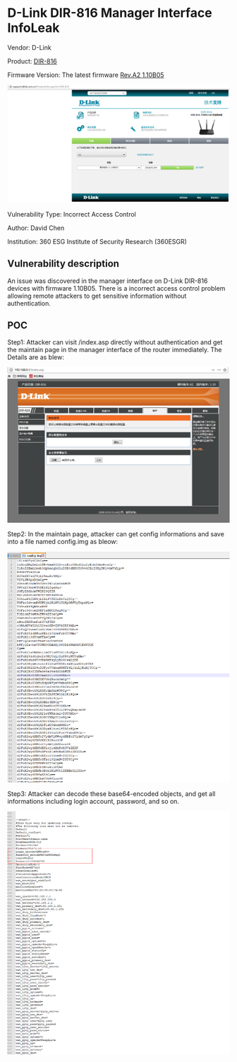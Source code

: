 # D-Link DIR-816 Manager Interface InfoLeak
Vendor: D-Link

Product: [DIR-816](http://support.dlink.com.cn/ProductInfo.aspx?m=DIR-816)

Firmware Version: The latest firmware [Rev.A2 1.10B05](http://support.dlink.com.cn/ProductInfo.aspx?m=DIR-816)

![image](https://github.com/leonW7/D-Link/blob/master/7.PNG)

Vulnerability Type: Incorrect Access Control

Author: David Chen

Institution: 360 ESG Institute of Security Research (360ESGR)

Vulnerability description
-------------------------
An issue was discovered in the manager interface on D-Link DIR-816 devices with firmware 1.10B05. There is a incorrect access control problem allowing remote attackers to get sensitive information without authentication.

POC
-------------------------

Step1: Attacker can visit /index.asp directly without authentication and get the maintain page in the manager interface of the router immediately. The Details are as blew:

![image](https://github.com/leonW7/D-Link/blob/master/8.png)

Step2: In the maintain page, attacker can get config informations and save into a file named config.img as bleow:

![image](https://github.com/leonW7/D-Link/blob/master/8-1.png)

Step3: Attacker can decode these base64-encoded objects, and get all informations including login account, password, and so on.

![image](https://github.com/leonW7/D-Link/blob/master/8-2.png)
